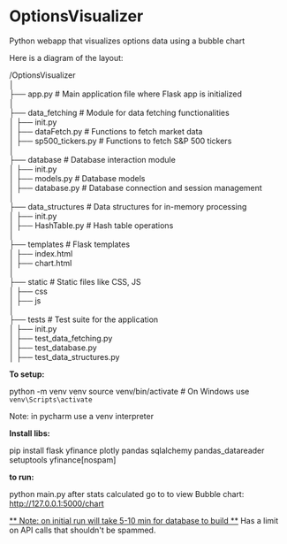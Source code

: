 # OptionsVisualizer
Python webapp that visualizes options data using a bubble chart

Here is a diagram of the layout: 

/OptionsVisualizer<br>
│<br>
├── app.py # Main application file where Flask app is initialized<br>
│<br>
├── data_fetching # Module for data fetching functionalities<br>
│ ├── init.py<br>
│ ├── dataFetch.py # Functions to fetch market data<br>
│ ├── sp500_tickers.py # Functions to fetch S&P 500 tickers<br>
│ <br>
├── database # Database interaction module<br>
│ ├── init.py<br>
│ ├── models.py # Database models<br>
│ ├── database.py # Database connection and session management<br>
│ <br>
├── data_structures # Data structures for in-memory processing<br>
│ ├── init.py<br>
│ ├── HashTable.py # Hash table operations<br>
│ <br>
├── templates # Flask templates<br>
│ ├── index.html<br>
│ ├── chart.html<br>
│ <br>
├── static # Static files like CSS, JS<br>
│ ├── css<br>
│ ├── js<br>
│ <br>
├── tests # Test suite for the application<br>
│ ├── init.py<br>
│ ├── test_data_fetching.py<br>
│ ├── test_database.py<br>
│ ├── test_data_structures.py<br>

**To setup:**

python -m venv venv
source venv/bin/activate  # On Windows use `venv\Scripts\activate`

Note: in pycharm use a venv interpreter

**Install libs:** 

pip install flask yfinance plotly pandas sqlalchemy pandas_datareader setuptools yfinance[nospam]

**to run:**

python main.py 
after stats calculated go to to view Bubble chart:
http://127.0.0.1:5000/chart

<u>** Note: on initial run will take 5-10 min for database to build **</u>
Has a limit on API calls that shouldn't be spammed. 
